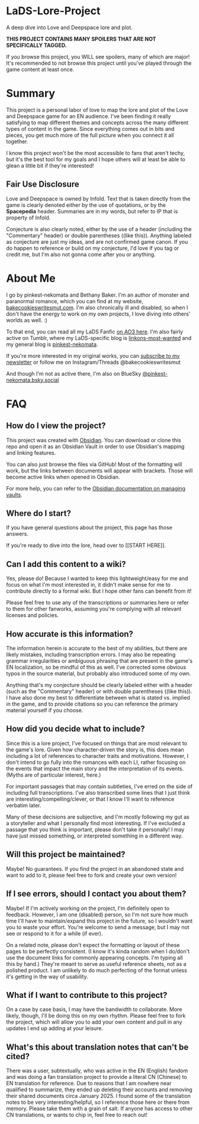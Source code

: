 # LaDS-Lore-Project
 A deep dive into Love and Deepspace lore and plot.

**THIS PROJECT CONTAINS MANY SPOILERS THAT ARE NOT SPECIFICALLY TAGGED.**

If you browse this project, you WILL see spoilers, many of which are major! It's recommended to not browse this project until you've played through the game content at least once.

# Summary
This project is a personal labor of love to map the lore and plot of the Love and Deepspace game for an EN audience. I've been finding it really satisfying to map different themes and concepts across the many different types of content in the game. Since everything comes out in bits and pieces, you get much more of the full picture when you connect it all together.

I know this project won't be the most accessible to fans that aren't techy, but it's the best tool for my goals and I hope others will at least be able to glean a little bit if they're interested!

## Fair Use Disclosure
Love and Deepspace is owned by Infold. Text that is taken directly from the game is clearly denoted either by the use of quotations, or by the **Spacepedia** header. Summaries are in my words, but refer to IP that is property of Infold.

Conjecture is also clearly noted, either by the use of a header (including the "Commentary" header) or double parentheses ((like this)). Anything labeled as conjecture are just my ideas, and are not confirmed game canon. If you do happen to reference or build on my conjecture, I'd love if you tag or credit me, but I'm also not gonna come after you or anything.

# About Me
I go by pinkest-nekomata and Bethany Baker. I'm an author of monster and paranormal romance, which you can find at my website, [bakecookieswritesmut.com](http://bakecookieswritesmut.com). I'm also chronically ill and disabled, so when I don't have the energy to work on my own projects, I love diving into others' worlds as well. :)

To that end, you can read all my LaDS Fanfic [on AO3 here](https://archiveofourown.org/users/pinkest_nekomata/works?fandom_id=105143371). I'm also fairly active on Tumblr, where my LaDS-specific blog is [linkons-most-wanted](https://www.tumblr.com/linkons-most-wanted) and my general blog is [pinkest-nekomata](https://www.tumblr.com/pinkest-nekomata).

If you're more interested in my original works, you can [subscribe to my newsletter](https://bakecookieswritesmut.com/subscribe/) or follow me on Instagram/Threads @bakecookieswritesmut

And though I'm not as active there, I'm also on BlueSky [@pinkest-nekomata.bsky.social](https://bsky.app/profile/pinkest-nekomata.bsky.social)
# FAQ

## How do I view the project?
This project was created with [Obsidian](https://obsidian.md). You can download or clone this repo and open it as an Obsidian Vault in order to use Obsidian's mapping and linking features.

You can also just browse the files via GitHub! Most of the formatting will work, but the links between documents will appear with brackets. Those will become active links when opened in Obsidian.

For more help, you can refer to the [Obsidian documentation on managing vaults](https://help.obsidian.md/Files+and+folders/Manage+vaults).

## Where do I start?
If you have general questions about the project, this page has those answers.

If you're ready to dive into the lore, head over to [[START HERE]].

## Can I add this content to a wiki?
 Yes, please do! Because I wanted to keep this lightweight/easy for me and focus on what I'm most interested in, it didn't make sense for me to contribute directly to a formal wiki. But I hope other fans can benefit from it!
 
 Please feel free to use any of the transcriptions or summaries here or refer to them for other fanworks, assuming you're complying with all relevant licenses and policies.

## How accurate is this information?
The information herein is accurate to the best of my abilities, but there are likely mistakes, including transcription errors. I may also be repeating grammar irregularities or ambiguous phrasing that are present in the game's EN localization, so be mindful of this as well. I've corrected some obvious typos in the source material, but probably also introduced some of my own.

Anything that's my conjecture should be clearly labeled either with a header (such as the "Commentary" header) or with double parentheses ((like this)). I have also done my best to differentiate between what is stated vs. implied in the game, and to provide citations so you can reference the primary material yourself if you choose. 
## How did you decide what to include?
Since this is a lore project, I've focused on things that are most relevant to the game's lore. Given how character-driven the story is, this does mean including a lot of references to character traits and motivations. However, I don't intend to go fully into the romances with each LI, rather focusing on the events that impact the main story and the interpretation of its events. (Myths are of particular interest, here.)

For important passages that may contain subtleties, I've erred on the side of including full transcriptions. I've also transcribed some lines that I just think are interesting/compelling/clever, or that I know I'll want to reference verbatim later.

Many of these decisions are subjective, and I'm mostly following my gut as a storyteller and what I personally find most interesting. If I've excluded a passage that you think is important, please don't take it personally! I may have just missed something, or interpreted something in a different way.

## Will this project be maintained?
Maybe! No guarantees. If you find the project in an abandoned state and want to add to it, please feel free to fork and create your own version!

## If I see errors, should I contact you about them?
Maybe! If I'm actively working on the project, I'm definitely open to feedback. However, I am one (disabled) person, so I'm not sure how much time I'll have to maintain/expand this project in the future, so I wouldn't want you to waste your effort. You're welcome to send a message, but I may not see or respond to it for a while (if ever).

On a related note, please don't expect the formatting or layout of these pages to be perfectly consistent. (I know it's kinda random when I do/don't use the document links for commonly appearing concepts. I'm typing all this by hand.) They're meant to serve as useful reference sheets, not as a polished product. I am unlikely to do much perfecting of the format unless it's getting in the way of usability.

## What if I want to contribute to this project?
On a case by case basis, I may have the bandwidth to collaborate. More likely, though, I'll be doing this on my own rhythm. Please feel free to fork the project, which will allow you to add your own content and pull in any updates I end up adding at your leisure.

## What's this about translation notes that can't be cited?
There was a user, subtextually, who was active in the EN (English) fandom and was doing a fan translation project to provide a literal CN (Chinese) to EN translation for reference. Due to reasons that I am nowhere near qualified to summarize, they ended up deleting their accounts and removing their shared documents circa January 2025. I found some of the translation notes to be very interesting/helpful, so I reference those here or there from memory. Please take them with a grain of salt. If anyone has access to other CN translations, or wants to chip in, feel free to reach out!
